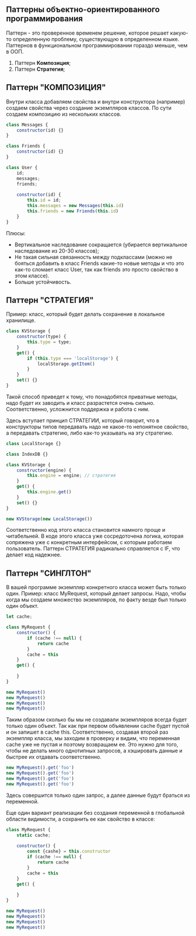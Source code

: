 ## Паттерны объектно-ориентированного программирования
Паттерн - это проверенное временем решение, которое решает какую-то определенную проблему, существующую в определенном языке.
Паттернов в функциональном программировании гораздо меньше, чем в ООП.
1. Паттерн **Композиция**;
2. Паттерн **Стратегия**;

## Паттерн "КОМПОЗИЦИЯ"
Внутри класса добавляем свойства и внутри конструктора (например) создаем свойства через создание экземпляров классов.
По сути создаем композицию из нескольких классов.
```javascript
class Messages {
    constructor(id) {}
}

class Friends {
    constructor(id) {}
}

class User {
    id;
    messages;
    friends;
    
    constructor(id) {
        this.id = id;
        this.messages = new Messages(this.id)
        this.friends = new Friends(this.id)
    }
}
```
Плюсы:
+ Вертикальное наследование сокращается (убирается вертикальное наследование из 20-30 классов);
+ Не такая сильная связанность между подклассами (можно не бояться добавить в класс Friends какие-то новые методы и что это как-то сломает класс User, так как friends это просто свойство в этом классе).
+ Больше устойчивость.

## Паттерн "СТРАТЕГИЯ"
Пример: класс, который будет делать сохранение в локальное хранилище.
```javascript
class KVStorage {
    constructor(type) {
        this.type = type;
    }
    get() {
        if (this.type === 'localStorage') {
            localStorage.getItem()
        }
    }
    set() {}
}
```

Такой способ приведет к тому, что понадобятся приватные методы, надо будет их заводить и класс разрастется очень сильно. Соответственно, усложнится поддержка и работа с ним.

Здесь вступает принцип СТРАТЕГИИ, который говорит, что в конструкторы типов передавать надо не какое-то непонятное свойство, а передавать стратегию, либо как-то указывать на эту стратегию.
```javascript
class LocalStorage {}

class IndexDB {}

class KVStorage {
    constructor(engine) {
        this.engine = engine; // стратегия
    }
    get() {
        this.engine.get()
    }
    set() {}
}

new KVStorage(new LocalStorage())
```

Соответственно код этого класса становится намного проще и читабельней. В коде этого класса уже сосредоточена логика, которая сопряжена уже с конкретным интерфейсом, с которым работаем пользователь.
Паттерн СТРАТЕГИЯ радикально справляется с IF, что делает код надежнее.

## Паттерн "СИНГЛТОН"
В вашей программе экземпляр конкретного класса может быть только один.
Пример: класс MyRequest, который делает запросы. Надо, чтобы когда мы создаем множество экземпляров, по факту везде был только один объект.
```javascript
let cache;

class MyRequest {
    constructor() {
        if (cache !== null) {
            return cache
        }
        cache = this
    }
    get() {
        
    }
}

new MyRequest()
new MyRequest()
new MyRequest()
new MyRequest()

```
Таким образом сколько бы мы не создавали экземпляров всегда будет только один объект.
Так как при первом объявлении cache будет пустой и он запишет в cache this.
Соответственно, создавая второй раз экземпляр класса, мы заходим в проверку и видим, что переменная cache уже не пустая и поэтому возвращаем ее.
Это нужно для того, чтобы не делать много однотипных запросов, а хэшировать данные и быстрее их отдавать соответственно.
```javascript
new MyRequest().get('foo')
new MyRequest().get('foo')
new MyRequest().get('foo')
new MyRequest().get('foo')
```
Здесь совершится только один запрос, а далее данные будут браться из переменной.

Еще один вариант реализации без создания переменной в глобальной области видимости, а сохранить ее как свойство в классе:
```javascript
class MyRequest {
    static cache;
    
    constructor() {
        const {cashe} = this.constructor
        if (cache !== null) {
            return cache
        }
        cache = this
    }
    get() {
        
    }
}

new MyRequest()
new MyRequest()
new MyRequest()
new MyRequest()
```